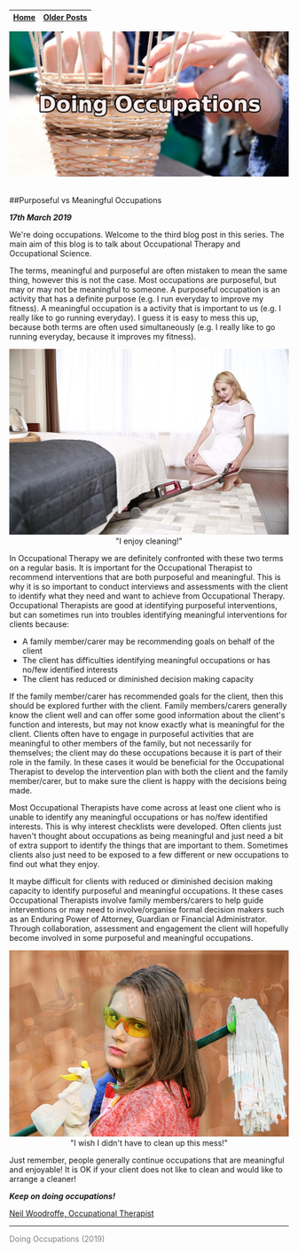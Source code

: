 
| [Home](index.html) | [Older Posts](archive.html) |
| --------|--------|

<p align="center"><img src="img/basket_title.jpg"></p>
<br>
##Purposeful vs Meaningful Occupations

***17th March 2019***

We're doing occupations. Welcome to the third blog post in this series. The main aim of this blog is to talk about Occupational Therapy and Occupational Science. 

The terms, meaningful and purposeful are often mistaken to mean the same thing, however this is not the case. Most occupations are purposeful, but may or may not be meaningful to someone. A purposeful occupation is an activity that has a definite purpose (e.g. I run everyday to improve my fitness). A meaningful occupation is a activity that is important to us (e.g. I really like to go running everyday). I guess it is easy to mess this up, because both terms are often used simultaneously (e.g. I really like to go running everyday, because it improves my fitness).

<p align="center"><img src="img/happy-cleaner.jpg">"I enjoy cleaning!"</p>

In Occupational Therapy we are definitely confronted with these two terms on a regular basis. It is important for the Occupational Therapist to recommend interventions that are both purposeful and meaningful. This is why it is so important to conduct interviews and assessments with the client to identify what they need and want to achieve from Occupational Therapy. Occupational Therapists are good at identifying purposeful interventions, but can sometimes run into troubles identifying meaningful interventions for clients because:

-  A family member/carer may be recommending goals on behalf of the client
- The client has difficulties identifying meaningful occupations or has no/few identified interests
- The client has reduced or diminished decision making capacity

If the family member/carer has recommended goals for the client, then this should be explored further with the client. Family members/carers generally know the client well and can offer some good information about the client's function and interests, but may not know exactly what is meaningful for the client. Clients often have to engage in purposeful activities that are meaningful to other members of the family, but not necessarily for themselves; the client may do these occupations because it is part of their role in the family. In these cases it would be beneficial for the Occupational Therapist to develop the intervention plan with both the client and the family member/carer, but to make sure the client is happy with the decisions being made.

Most Occupational Therapists have come across at least one client who is unable to identify any meaningful occupations or has no/few identified interests. This is why interest checklists were developed. Often clients just haven't thought about occupations as being meaningful and just need a bit of extra support to identify the things that are important to them. Sometimes clients also just need to be exposed to a few different or new occupations to find out what they enjoy.

It maybe difficult for clients with reduced or diminished decision making capacity to identify purposeful and meaningful occupations. It these cases Occupational Therapists involve family members/carers to help guide interventions or may need to involve/organise formal decision makers such as an Enduring Power of Attorney, Guardian or Financial Administrator. Through collaboration, assessment and engagement the client will hopefully become involved in some purposeful and meaningful occupations. 

<p align="center"><img src="img/unhappy-cleaner.jpg">"I wish I didn't have to clean up this mess!"</p>

Just remember, people generally continue occupations that are meaningful and enjoyable! It is OK if your client does not like to clean and would like to arrange a cleaner!

***Keep on doing occupations!***

[Neil Woodroffe, Occupational Therapist](archive/meet_neil.html)

***
<p style="color: grey;"> Doing Occupations (2019) </p>